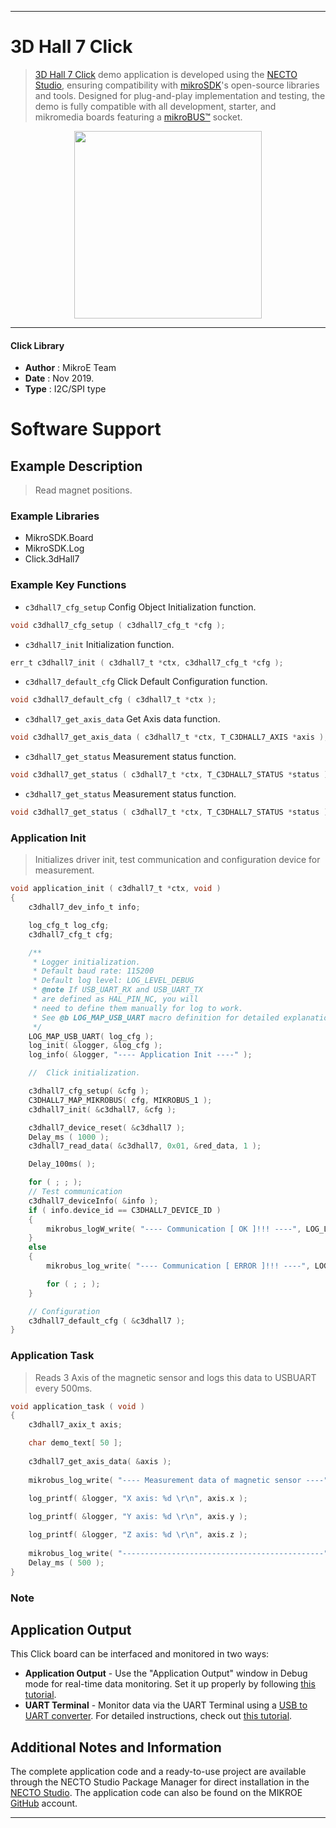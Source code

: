 
---
# 3D Hall 7 Click

> [3D Hall 7 Click](https://www.mikroe.com/?pid_product=MIKROE-3629) demo application is developed using
the [NECTO Studio](https://www.mikroe.com/necto), ensuring compatibility with [mikroSDK](https://www.mikroe.com/mikrosdk)'s
open-source libraries and tools. Designed for plug-and-play implementation and testing, the demo is fully compatible with
all development, starter, and mikromedia boards featuring a [mikroBUS&trade;](https://www.mikroe.com/mikrobus) socket.

<p align="center">
  <img src="https://www.mikroe.com/?pid_product=MIKROE-3629&image=1" height=300px>
</p>

---

#### Click Library

- **Author**        : MikroE Team
- **Date**          : Nov 2019.
- **Type**          : I2C/SPI type

# Software Support

## Example Description

> 
> Read magnet positions.
> 

### Example Libraries

- MikroSDK.Board
- MikroSDK.Log
- Click.3dHall7

### Example Key Functions

- `c3dhall7_cfg_setup` Config Object Initialization function. 
```c
void c3dhall7_cfg_setup ( c3dhall7_cfg_t *cfg );
``` 
 
- `c3dhall7_init` Initialization function. 
```c
err_t c3dhall7_init ( c3dhall7_t *ctx, c3dhall7_cfg_t *cfg );
```

- `c3dhall7_default_cfg` Click Default Configuration function. 
```c
void c3dhall7_default_cfg ( c3dhall7_t *ctx );
```

- `c3dhall7_get_axis_data` Get Axis data function. 
```c
void c3dhall7_get_axis_data ( c3dhall7_t *ctx, T_C3DHALL7_AXIS *axis );
```
 
- `c3dhall7_get_status` Measurement status function. 
```c
void c3dhall7_get_status ( c3dhall7_t *ctx, T_C3DHALL7_STATUS *status );
```

- `c3dhall7_get_status` Measurement status function. 
```c
void c3dhall7_get_status ( c3dhall7_t *ctx, T_C3DHALL7_STATUS *status );
```

### Application Init

>
> Initializes driver init, test communication and configuration device for measurement.
> 

```c
void application_init ( c3dhall7_t *ctx, void )
{
    c3dhall7_dev_info_t info;

    log_cfg_t log_cfg;
    c3dhall7_cfg_t cfg;

    /** 
     * Logger initialization.
     * Default baud rate: 115200
     * Default log level: LOG_LEVEL_DEBUG
     * @note If USB_UART_RX and USB_UART_TX 
     * are defined as HAL_PIN_NC, you will 
     * need to define them manually for log to work. 
     * See @b LOG_MAP_USB_UART macro definition for detailed explanation.
     */
    LOG_MAP_USB_UART( log_cfg );
    log_init( &logger, &log_cfg );
    log_info( &logger, "---- Application Init ----" );

    //  Click initialization.

    c3dhall7_cfg_setup( &cfg );
    C3DHALL7_MAP_MIKROBUS( cfg, MIKROBUS_1 );
    c3dhall7_init( &c3dhall7, &cfg );

    c3dhall7_device_reset( &c3dhall7 );
    Delay_ms ( 1000 );
    c3dhall7_read_data( &c3dhall7, 0x01, &red_data, 1 );

    Delay_100ms( );

    for ( ; ; );
    // Test communication 
    c3dhall7_deviceInfo( &info );
    if ( info.device_id == C3DHALL7_DEVICE_ID )
    {
        mikrobus_logW_write( "---- Communication [ OK ]!!! ----", LOG_LINE );
    }
    else
    {
        mikrobus_log_write( "---- Communication [ ERROR ]!!! ----", LOG_LINE );

        for ( ; ; );
    }

    // Configuration 
    c3dhall7_default_cfg ( &c3dhall7 );
}
```

### Application Task

>
> Reads 3 Axis of the magnetic sensor and logs this data to USBUART every 500ms.
> 

```c
void application_task ( void )
{
    c3dhall7_axix_t axis;

    char demo_text[ 50 ];
    
    c3dhall7_get_axis_data( &axis );
    
    mikrobus_log_write( "---- Measurement data of magnetic sensor ----", LOG_LINE );
    
    log_printf( &logger, "X axis: %d \r\n", axis.x );

    log_printf( &logger, "Y axis: %d \r\n", axis.y );

    log_printf( &logger, "Z axis: %d \r\n", axis.z );
    
    mikrobus_log_write( "---------------------------------------------", LOG_LINE);
    Delay_ms ( 500 );
}
```

### Note

## Application Output

This Click board can be interfaced and monitored in two ways:
- **Application Output** - Use the "Application Output" window in Debug mode for real-time data monitoring.
Set it up properly by following [this tutorial](https://www.youtube.com/watch?v=ta5yyk1Woy4).
- **UART Terminal** - Monitor data via the UART Terminal using
a [USB to UART converter](https://www.mikroe.com/click/interface/usb?interface*=uart,uart). For detailed instructions,
check out [this tutorial](https://help.mikroe.com/necto/v2/Getting%20Started/Tools/UARTTerminalTool).

## Additional Notes and Information

The complete application code and a ready-to-use project are available through the NECTO Studio Package Manager for 
direct installation in the [NECTO Studio](https://www.mikroe.com/necto). The application code can also be found on
the MIKROE [GitHub](https://github.com/MikroElektronika/mikrosdk_click_v2) account.

---
